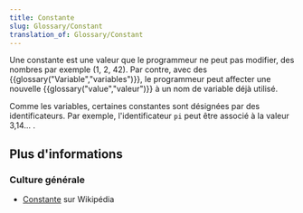 ```yaml
---
title: Constante
slug: Glossary/Constant
translation_of: Glossary/Constant
---
```


Une constante est une valeur que le programmeur ne peut pas modifier, des nombres par exemple (1, 2, 42). Par contre, avec des {{glossary("Variable","variables")}}, le programmeur peut affecter une nouvelle {{glossary("value","valeur")}} à un nom de variable déjà utilisé.

Comme les variables, certaines constantes sont désignées par des identificateurs. Par exemple, l'identificateur `pi` peut être associé à la valeur 3,14... .

## Plus d'informations

### Culture générale

- [Constante](https://fr.wikipedia.org/wiki/Constante_(programmation_informatique)) sur Wikipédia
